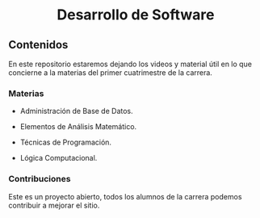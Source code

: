 ###

<h1 align="center">Desarrollo de Software</h1>

###

<h2 align="left">Contenidos</h2>

En este repositorio estaremos dejando los videos y material útil en lo que concierne a la materias del primer cuatrimestre de la carrera.

  
### Materias

- Administración de Base de Datos.

- Elementos de Análisis Matemático.

- Técnicas de Programación.

- Lógica Computacional.


### Contribuciones

Este es un proyecto abierto, todos los alumnos de la carrera podemos contribuir a mejorar el sitio.